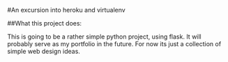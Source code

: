 #An excursion into heroku and virtualenv

##What this project does:

This is going to be a rather simple python project, using flask.  It will probably serve as my portfolio in the future.  For now its just a collection of simple web design ideas.
